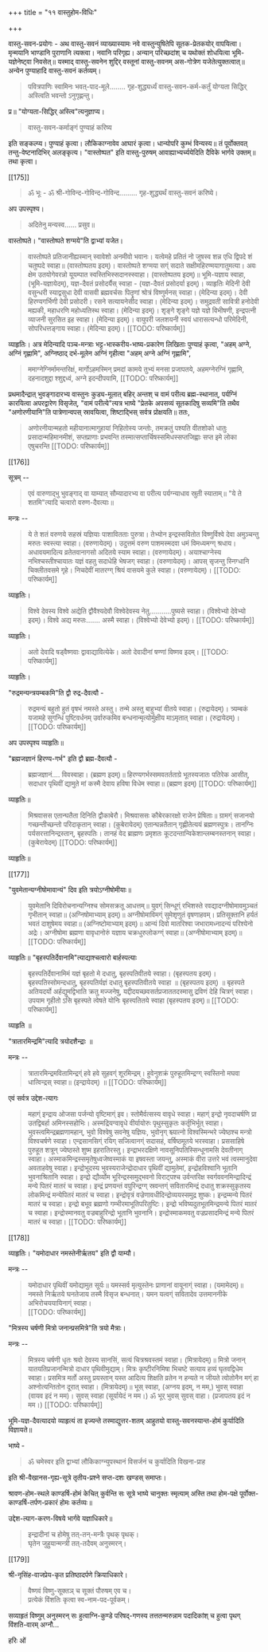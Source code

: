 +++
title = "११ वास्तुहोम-विधिः"

+++

वास्तु-सवन-प्रयोगः - अथ वास्तु-सवनं व्याख्यास्यामः नवे वास्तुन्युषितेपि सूतक-प्रेतकयोर् वापयित्वा। मृन्मयानि भाण्डानि पुराणानि त्यक्त्वा। नवानि परिगृह्य। अन्यान् परिच्छदांश् च यथोक्तं शोधयित्वा भूमि-यज्ञेनेष्ट्वा निवसेत्॥ यस्माद् वास्तु-सवनेन शुद्दिर् वस्तूनां वास्तु-सवनम् अस-गोत्रेण यजेतेत्युक्तत्वात्॥ अन्येन पुण्याहादि वास्तु-सवनं कर्तव्यम्। 

> पवित्रपाणिः स्वामिनः भवत्-पाद-मूले........ गृह-शुद्ध्यर्ध्यं वास्तु-सवन-कर्म-कर्तुं योग्यता सिद्धिर् अस्त्विति भवन्तो ऽनुगृह्णन्तु। 

प्र॥ "योग्यता-सिद्धिर् अस्त्वि"त्यनुज्ञाप्य। 

> वास्तु-सवन-कर्माङ्गं पुण्याहं करिष्य 

इति सङ्कल्प्य। पुण्याहं कृत्वा। लौकिकाग्नावेव आघारं कृत्वा। धान्योपरि कुम्भं विन्यस्य॥ तं पूर्वोक्तवत् तन्तु-वेष्टनादिभिर् अलङ्कृत्य। "वास्तोष्पत" इति वास्तु-पुरुषम् आवाह्याभ्यर्च्ययेदिति दैविके भार्गवे उक्तम्॥ तथा कृत्वा। 

[[175]]

> ॐ भूः - ॐ श्री-गोविन्द-गोविन्द-गोविन्द......... गृह-शुद्ध्यर्थं वास्तु-सवनं करिष्ये। 

अप उपस्पृश्य। 

> अदितेनु मन्यस्व...... प्रसुव॥ 

वास्तोष्पते। "वास्तोष्पते शग्मये"ति द्वाभ्यां यजेत।

> वास्तोष्पते प्रतिजानीह्यस्मान् स्वावेशो अनमीवो भवानः। यत्वेमहे प्रतितं नो जुषस्व शन्न एधि द्विपदे शं चतुष्पदे स्वाहा॥ (वास्तोष्पतय इदम्)। वास्तोष्पते शग्मया सग्ं सदाते सक्षीमहिरण्मयागातुमत्या। अवः क्षेम उतयोगेवरन्नो यूयम्पात स्वस्तिभिस्सदानस्स्वाहा। (वास्तोष्पतय इदम्)॥ भूमि-यज्ञाय स्वाहा, (भूमि-यज्ञायेदम्), यज्ञ-दैवतं प्रसोदर्यैस् स्वाहा - (यज्ञ-दैवतं प्रसोदर्या इदम्)। व्याहृतिः मेदिनी देवी वसुन्धरी स्याद्वसुधा देवी वासवी ब्रह्मवर्चसः पितॄणां श्रोत्रं विष्णुर्मनस् स्वाहा। (मेदिन्या इदम्)। देवी हिरण्यगर्भिणी देवी प्रसोदरी। रसने सत्यायनेसीद स्वाहा। (मेदिन्या इदम्)। समुद्रवती सावित्री हनोदेवी मह्यकी, महाधरणि महोध्यतिस्थ स्वाहा। (मेदिन्या इदम्)। शृङ्गे शृङ्गे यज्ञे यज्ञे विभीषणी, इन्द्रपत्नी व्याजनी सुरसित इह स्वाहा। (मेदिन्या इदम्)। वायुपरी जलशयनी स्वयं धारासत्यन्धो परिमेदिनी, सोपरिधत्तङ्गाय स्वाहा। (मेदिन्या इदम्)।
[[TODO: परिष्कार्यम्]]

व्याहृतिः। अत्र मेदिन्यादि पञ्च-मन्त्राः भट्ट-भास्करीय-भाष्य-प्रकारेण लिखिताः पुण्याहं कृत्वा, "अहम् अग्ने, अग्निं गृह्णामि", अग्निष्ठाद् दर्भ-मूलेन अग्निं गृहीत्वा "अहम् अग्ने अग्निं गृह्णामि", 

> ममाग्नेग्निर्मामन्तरिक्षं, मार्गोऽहमस्मिन् प्रमदां कामये तुभ्यं मनसा प्रजापतये, अहमग्नेरग्निं गृह्णामि, दहनादशुद्दा श्शुद्दध्वं, अग्ने इदन्दीपयामि, 
[[TODO: परिष्कार्यम्]]

प्रथमादैन्द्रात् भुवङ्गादारभ्य वास्तुनः कुड्य-मूलात् बहिर् अन्तश् च वामं परीत्य ब्रह्म-स्थानात्, पर्यग्निं कारयित्वा अपरद्वारेण विसृजेत्, "वामं परीत्ये"त्यत्र भाष्ये "प्रेतके अपसव्यं सूतकादिषु सव्यमि"ति तथैव "अणोरणीयानि"ति पात्रेणान्वपस् स्रावयित्वा, शिष्टाद्भिस् सर्वत्र प्रोक्षयति॥ ततः, 

> अणोरनीयान्महतो महीयानात्मागुहायां निहितोस्य जन्तोः, तमक्रतुं पश्यति वीतशोको धातुः प्रसादान्महिमानमीशं, सप्तप्राणाः प्रभवन्ति तस्मात्सप्तार्चिषस्समिधस्सप्तजिह्वाः सप्त इमे लोका एषुचरन्ति 
[[TODO: परिष्कार्यम्]]

[[176]]

सूत्रम् -- 

> एवं वारुणाद्भु भुवङ्गाद् वा याम्यात् सौम्यादारभ्य वा परीत्य पर्यग्न्याधाव स्रुती स्याताम्॥ "ये ते शतमि"त्यादि चत्वारो वरुण-दैवत्याः॥ 

मन्त्रः -- 

> ये ते शतं वरुणये सहस्रं यज्ञियाः पाशावितताः पुरुत्रा। तेभ्योन इन्द्रस्सवितोत विष्णुर्विश्वे देवा अमुञ्चन्तु मरुतः स्वस्त्या स्वाहा। (वरुणायेदम्)। उदुत्तमं वरुण पाशमस्मदवा धमं विमध्यमग्ग् श्रधाय। अधावयमादित्य व्रतेतवानागसो अदितये स्याम स्वाहा। (वरुणायेदम्)। अयाश्चाग्नेस्य नभिश्चस्तीश्चायातः यज्ञं वहतु सदाधेहि भेषजग् स्वाहा। (वरुणायेदम्)। आपस् सृजन्तु स्निग्धानि चिक्लीतवसमे गृहे। निचदेवीं मातरग्ग् श्रियं वासयमे कुले स्वाहा। (वरुणायेदम्)।
[[TODO: परिष्कार्यम्]]

व्याहृतिः। 

> विश्वे देवस्य विश्वे अद्येति द्वौवैश्यदेवौ विश्वेदेवस्य नेतु...........पुष्यसे स्वाहा। (विश्वेभ्यो देवेभ्यो इदम्)। विश्वे अद्य मरुतः....... अस्मै स्वाहा। (विश्वेभ्यो देवेभ्यो इदम्)। 
[[TODO: परिष्कार्यम्]]

व्याहृतिः। 

> अतो देवादि षड्वैष्णवाः द्वावाद्यावित्येके। अतो देवादीनां षण्णां विष्णव इदम्। 
[[TODO: परिष्कार्यम्]]

व्याहृतिः। 

"रुद्रमन्यन्त्रयम्बकमि"ति द्वौ रुद्र-दैवत्यौ - 

> रुद्रमन्यं बहुतो हुतं वृषभं नमस्ते अस्तु। तन्मे अस्तु बाहुभ्यां वीतये स्वाहा। (रुद्रायेदम्)। त्र्यम्बकं यजामहे सुगन्धिं पुष्टिवर्धनम् उर्वारुकमिव बन्धनान्मृत्योर्मुक्षीय माऽमृतात् स्वाहा। (रुद्रायेदम्)। 
[[TODO: परिष्कार्यम्]]

अप उपस्पृश्य व्याहृतिः॥ 

"ब्रह्मजज्ञानं हिरण्य-गर्भ" इति द्वौ ब्रह्म-दैवत्यौ - 

> ब्रह्मजज्ञानं.... विवस्वाहा। (ब्रह्मण इदम्)॥ हिरण्यगर्भस्समवतर्तताग्रे भूतस्यजातः पतिरेक आसीत्, सदाधार पृथिवीं द्यामुते मां कस्मै देवाय हविषा विधेम स्वाहा॥ (ब्रह्मण इदम्) 
[[TODO: परिष्कार्यम्]]

व्याहृतिः॥ 

> मिश्रवासस एतान्घतैता दिनिति द्वौकाबेरौ। मिश्रवाससः कौबेरकारक्षो राजेन प्रेषिताः॥ ग्रामग्ं सजानयो गच्छन्तीच्छन्तो परिदाकृतान् स्वाहा। (कुबेरायेदम्) एतान्घन्नतैतान् गृह्णीतेत्ययं ब्रह्मणस्पुत्रः। तानग्निः पर्यसरत्तानिन्द्रस्तान्, बृहस्पतिः। तानहं वेद ब्राह्मणः प्रमृशतः कूटदन्तान्विकेशान्लम्बनस्तनान् स्वाहा। (कुबेरायेदम्) 
[[TODO: परिष्कार्यम्]]

व्याहृतिः॥ 

[[177]]

"युवमेतान्यग्नीषोमावान्यं" दिव इति त्रयोऽग्नीषोमीयाः॥ 

> युवमेतानि दिविरोचनान्यग्निश्च सोमसक्रतू आधत्तम्॥ युवग्ं सिन्धूग्ं रभिशस्ते रवद्यादग्नीषोमावमुञ्चतं गृभीतान् स्वाहा॥ (अग्निषोमाभ्याम् इदम्)॥ अग्नीषोमाविमग्ं सुमेशृणुतं वृषणाहवम्। प्रतिसूक्तानि हर्यतं भवतं दाशुषेमय स्वाहा॥ (अग्निष्टोमाभ्याम् इदम्)॥ आन्यं दिवो मातरिश्वा जभारामध्नादन्यं परिश्येनो अद्रेः। अग्नीषोमा ब्रह्मणा वावृधानोरुं यज्ञाय चक्रधुरुलोकग्ग्ं स्वाहा॥ (अग्नीषोमाभ्याम् इदम्)॥ 
[[TODO: परिष्कार्यम्]]

व्याहृतिः॥ "बृहस्पतिर्देवानामि"त्याद्याश्चत्वारो बार्हस्पत्याः 

> बृहस्पतिर्देवानामिमं यज्ञं बृहतो मे दधातु, बृहस्पतिवीतये स्वाहा। (बृहस्पतय इदम्)। बृहस्पतिस्सोमन्दधातु, बृहस्पतिर्यज्ञं दधातु बृहस्पतिवीतये स्वाहा ॥ (बृहस्पतय इदम्) ॥ बृहस्पते अतियदर्यो अर्हद्युमद्विभाति क्रतु मज्जनेषु, यद्दीदयच्छवसर्तप्रजाततदस्मासु द्रविणं देहि चित्रग्ं स्वाहा। उपयाम गृहीतो ऽसि बृहस्पते त्वेषते योनिः बृहस्पतितये स्वाहा (बृहस्पतय इदम्)॥ 
[[TODO: परिष्कार्यम्]]

व्याहृति ॥ 

"त्रातारमिन्द्रमि"त्यादि त्रयोदशैन्द्राः ॥ 

मन्त्रः -- 

> त्रातारमिन्द्रमवितामिन्द्रग्ं हवे हवे सुहवग्ं शूरमिन्द्रम्। हुवेनुशक्रं पुरुहूतमिन्द्रग्ग् स्वस्तिनो मघवा धात्विन्द्रस् स्वाहा॥ (इन्द्रायेदम्) ॥ 
[[TODO: परिष्कार्यम्]]

एवं सर्वत्र उद्देश-त्यागः 

> महाग्ं इन्द्राय ओजसा पर्जन्यो वृष्टिमाग्ं इव। स्तोमैर्वत्सस्य वावृधे स्वाहा। महाग्ं इन्द्रो नृवदाचर्षणि प्रा उतद्विबर्हा अमिनस्सहोभिः। अस्मद्रियग्वावृधे वीर्यायोरुः पृथुस्सुकृतः कर्तृभिर्भूत् स्वाहा। भुवस्त्वमिन्द्रब्रह्मणामहान्, भुवो विश्वेषु सवनेषु यज्ञियः, भुवोनृग् श्च्यात्नो विश्वस्मिन्भरे ज्येष्ठश्च मन्त्रो विश्वचर्षणे स्वाहा। एन्द्रसानसिग्ं रयिग् सजित्वानग्ं सदासहं, वर्षिष्ठमूतये भरस्वाहा। प्रससाहिषे पुरुहूत शत्रून् ज्येष्ठस्ते शुष्म इहरातिरस्तु। इन्द्राभरदक्षिणे नावसूनिपतिस्सिन्धूनामसि देवतीनाग् स्वाहा। अस्माकमिन्द्रस्समृतेषुध्वजेष्वस्माकं या इषवस्ता जयन्तु, अस्माकं वीरा उत्तरे भवं त्वस्मानुदेवा अवताहवेषु स्वाहा। इन्द्रोभूदस्य भुवस्यराजेन्द्रोदाधार पृथिवीं द्यामुतेमां, इन्द्रोहविश्वानि भूतानि भुवनाश्रितानि स्वाहा। इन्द्रो द्यौर्व्योम भूरिन्द्रस्समुद्भवनो विराट्पश्च उर्वन्तरिक्ष स्वर्गववनमिन्द्रादिन्द्रं मन्ये पितरं मातरं च स्वाहा। इन्द्रं प्रणयन्तं वपुरिन्द्रग्ग् स्रवन्तग्ं सवितारमिन्द्रं दधातु शक्रस्सुकृतस्य लोकमिन्द्रं मन्येपितरं मातरं च स्वाहा। इन्द्रोवृत्रं वज्रेणावधीदिन्द्रोव्ययस्समुद्र शुष्कः। इन्द्रम्मन्ये पितरं मातरं च स्वाहा। इन्द्रो बभूव ब्रह्मणो गम्भीरमाभूतिपरितुष्टिः। इन्द्रो भविष्यदुतभूतमिन्द्रमन्ये पितरं मातरं च स्वाहा। इन्द्रोस्मानवतु वज्रबाहुरिन्द्रो भूतानि भुवनानि। इन्द्रोस्माकमवतु वज्रप्रसादमिन्द्रं मन्ये पितरं मातरं च स्वाहा। 
[[TODO: परिष्कार्यम्]]

[[178]]

व्याहृतिः। "यमोदाधार नमस्तेनीर्ऋतय" इति द्वौ याम्यौ। 

मन्त्रः -- 

> यमोदाधार पृथिवीं यमोद्यामुत सूर्यः॥ यमस्सर्व मृत्युस्तेनः प्राणानां वायूनाग्ं स्वाहा। (यमामेदम्)॥ नमस्ते निर्ऋतये घनतेजाय तस्मै विसृज बन्धनात्। यमन यत्वग्ं सवितादेव उत्तमाननीके अभिरोचययायिनाग्ं स्वाहा।  
[[TODO: परिष्कार्यम्]]

"मित्रस्य चर्षणी मित्रो जनान्प्रसमित्रे"ति त्रयो मैत्राः।

मन्त्रः -- 

> मित्रस्य चर्षणी धृतः श्रवो देवस्य सानसिं, सत्यं चित्रश्रवस्तमं स्वाहा। (मित्रायेदम्)॥ मित्रो जनान् यातयतिप्रजानन्मित्रो दाधार पृथिवीमुद्याम्। मित्रः कृष्टीरनिमिषा भिचष्टे सत्याय हव्यं घृतवद्विधेम स्वाहा। प्रसमित्र मर्तो अस्तु प्रयस्तान् यस्त आदित्य शिक्षति व्रतेन न हन्यते न जीयते त्वोतोनैन मग्ं हा अश्नोत्यन्तितोन दूरात् स्वाहा। (मित्रायेदम्)॥ भूस् स्वाहा, (अग्नय इदम्, न मम,) भुवस् स्वाहा (वायव इदं न मम)। सुवस् स्वाहा (सूर्यायेदं न मम।) ॐ भूर् भुवस् सुवस् वाहा। (प्रजापतय इदं न मम।) 
[[TODO: परिष्कार्यम्]]

भूमि-यज्ञ-दैवत्यादयो व्याहृत्यं ता इज्यन्ते तस्माद्युत्तर-शतम् आहुतयो वास्तु-सवनस्यान्त-होमं कुर्यादिति विज्ञायते॥ 

भाष्ये -

> ॐ चमेस्वर इति द्वाभ्यां लौकिकाग्न्युपस्थानं विसर्जनं च कुर्यादिति विखना-प्राह 

इति श्री-वैखानस-गृह्य-सूत्रे तृतीय-प्रश्ने सप्त-दशः खण्डस् समाप्तः। 

श्रावण-होम-स्थले काण्डर्षि-होमं केचित् कुर्वन्ति सः सूत्रे भाष्ये चानुक्तः स्मृत्याम् अस्ति तथा होम-पक्षे पूर्वोक्त-काण्डर्षि-तर्पण-प्रकारं होमः कर्तव्यः॥ 

उद्देश-त्याग-करण-विषये भार्गवे यज्ञाधिकारे॥ 

> इन्द्रादीनां च होमेषु तत्-तन्-मन्त्रैः पृथक् पृथक्।  
घृतेन जुहुयान्मन्त्री तत्-तदैवम् अनुस्मरन्। 

[[179]]

श्री-नृसिंह-वाजप्रेय-कृत प्रतिष्ठादर्पणे क्रियाधिकारे। 

> वैष्णवं विष्णु-सूक्तञ् च सूक्तं पौरुषम् एव च।  
प्रत्येकं विंशतिः कृत्वा स्व-नाम-पद-पूर्वकम्। 

सव्याहृतं विष्णुम् अनुस्मरन् सः हुत्वाग्नि-कुण्डे परिषद्-गणस्य तत्ततन्मरुन्नाम पदादिकांश् च हुत्वा पृथग् विंशति-वारम् अग्नौ... 

हरिः ओं